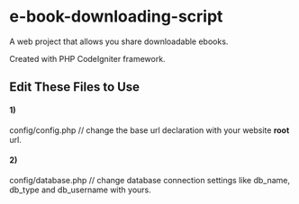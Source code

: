 # e-book-downloading-script
A web project that allows you share downloadable ebooks.

Created with PHP CodeIgniter framework.

<h2>Edit These Files to Use</h2>
<h4>1)</h4> config/config.php // change the base url declaration with your website <b>root</b> url. <br>
<h4>2)</h4> config/database.php // change database connection settings like db_name, db_type and db_username with yours.
